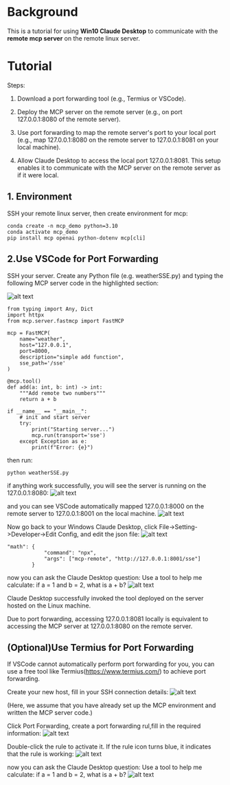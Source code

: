 # Background
This is a tutorial for using **Win10 Claude Desktop** to communicate with the **remote mcp server** on the remote linux server.

# Tutorial
Steps:

1. Download a port forwarding tool (e.g., Termius or VSCode).

2. Deploy the MCP server on the remote server (e.g., on port 127.0.0.1:8080 of the remote server).

3. Use port forwarding to map the remote server's port to your local port (e.g., map 127.0.0.1:8080 on the remote server to 127.0.0.1:8081 on your local machine).

4. Allow Claude Desktop to access the local port 127.0.0.1:8081. This setup enables it to communicate with the MCP server on the remote server as if it were local.

## 1. Environment
SSH your remote linux server, then create environment for mcp:

```
conda create -n mcp_demo python=3.10
conda activate mcp_demo 
pip install mcp openai python-dotenv mcp[cli]
```

## 2.Use VSCode for Port Forwarding
SSH your server. Create any Python file (e.g. weatherSSE.py) and typing the following MCP server code in the highlighted section:

![alt text](Images/image3.png)
```
from typing import Any, Dict
import httpx
from mcp.server.fastmcp import FastMCP

mcp = FastMCP(
    name="weather",
    host="127.0.0.1",
    port=8000,
    description="simple add function",
    sse_path='/sse'
)

@mcp.tool()
def add(a: int, b: int) -> int:
    """Add remote two numbers"""
    return a + b

if __name__ == "__main__":
    # init and start server
    try:
        print("Starting server...")
        mcp.run(transport='sse')
    except Exception as e:
        print(f"Error: {e}")
```

then run:
```
python weatherSSE.py
```

if anything work successfully, you will see the server is running on the 127.0.0.1:8080:
![alt text](Images/image.png)

and you can see VSCode automatically mapped 127.0.0.1:8000 on the remote server to 127.0.0.1:8001 on the local machine.
![alt text](Images/image1.png)

Now go back to your Windows Claude Desktop, click File->Setting->Developer->Edit Config, and edit the json file:
![alt text](Images/image4.jpg)

```
"math": {
            "command": "npx",
            "args": ["mcp-remote", "http://127.0.0.1:8001/sse"]
        }
```

now you can ask the Claude Desktop question:
Use a tool to help me calculate: if a = 1 and b = 2, what is a + b?
![alt text](Images/image5.png)

Claude Desktop successfully invoked the tool deployed on the server hosted on the Linux machine. 

Due to port forwarding, accessing 127.0.0.1:8081 locally is equivalent to accessing the MCP server at 127.0.0.1:8080 on the remote server.

## (Optional)Use Termius for Port Forwarding
If VSCode cannot automatically perform port forwarding for you, you can use a free tool like Termius(https://www.termius.com/) to achieve port forwarding.

Create your new host, fill in your SSH connection details:
![alt text](Images/image6.png)

(Here, we assume that you have already set up the MCP environment and written the MCP server code.)

Click Port Forwarding, create a port forwarding rul,fill in the required information:
![alt text](Images/Termius.jpg)

Double-click the rule to activate it. If the rule icon turns blue, it indicates that the rule is working:
![alt text](Images/image7.png)

now you can ask the Claude Desktop question:
Use a tool to help me calculate: if a = 1 and b = 2, what is a + b?
![alt text](Images/image5.png)